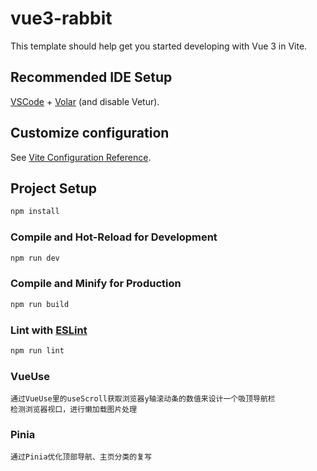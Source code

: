 # vue3-rabbit

This template should help get you started developing with Vue 3 in Vite.

## Recommended IDE Setup

[VSCode](https://code.visualstudio.com/) + [Volar](https://marketplace.visualstudio.com/items?itemName=Vue.volar) (and disable Vetur).

## Customize configuration

See [Vite Configuration Reference](https://vite.dev/config/).

## Project Setup

```sh
npm install
```

### Compile and Hot-Reload for Development

```sh
npm run dev
```

### Compile and Minify for Production

```sh
npm run build
```

### Lint with [ESLint](https://eslint.org/)

```sh
npm run lint
```
### VueUse
```
通过VueUse里的useScroll获取浏览器y轴滚动条的数值来设计一个吸顶导航栏
检测浏览器视口，进行懒加载图片处理
```

### Pinia
```
通过Pinia优化顶部导航、主页分类的复写
```